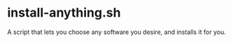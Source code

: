 # install-anything.sh
A script that lets you choose any software you desire, and installs it for you.
